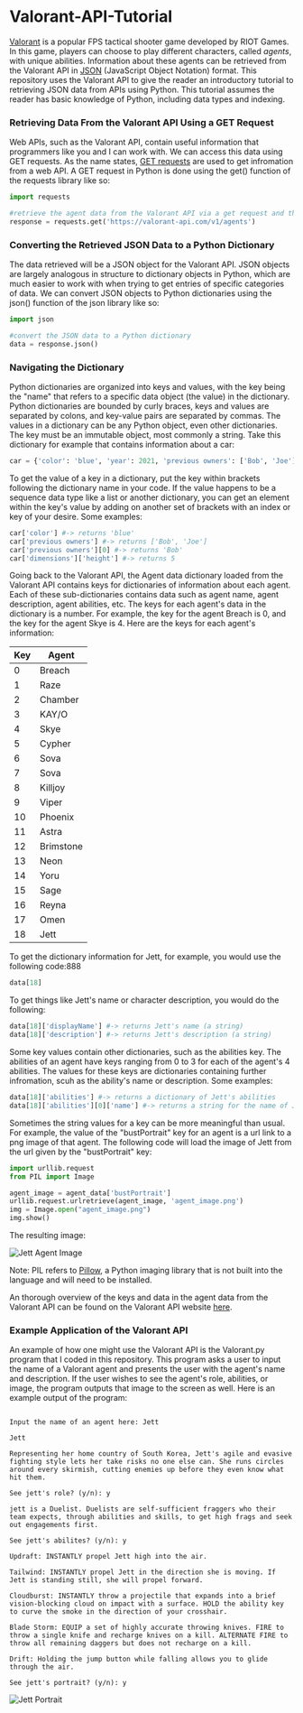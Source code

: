 # Valorant-API-Tutorial
[Valorant](https://playvalorant.com/en-us/) is a popular FPS tactical shooter game developed by RIOT Games. In this game, players can choose to play different characters, called *agents*, with unique abilities. Information about these agents can be retrieved from the Valorant API in [JSON](https://en.wikipedia.org/wiki/JSON) (JavaScript Object Notation) format. This repository uses the Valorant API to give the reader an introductory tutorial to retrieving JSON data from APIs using Python. This tutorial assumes the reader has basic knowledge of Python, including data types and indexing.

### Retrieving Data From the Valorant API Using a GET Request

Web APIs, such as the Valorant API, contain useful information that programmers like you and I can work with. We can access this data using GET requests. As the name states, [GET requests](https://www.w3schools.com/tags/ref_httpmethods.asp) are used to get infromation from a web API. A GET request in Python is done using the get() function of the requests library like so:

```python
import requests

#retrieve the agent data from the Valorant API via a get request and the API url
response = requests.get('https://valorant-api.com/v1/agents')
```

### Converting the Retrieved JSON Data to a Python Dictionary

The data retrieved will be a JSON object for the Valorant API. JSON objects are largely analogous in structure to dictionary objects in Python, which are much easier to work with when trying to get entries of specific categories of data. We can convert JSON objects to Python dictionaries using the json() function of the json library like so:

```python
import json

#convert the JSON data to a Python dictionary
data = response.json()
```

### Navigating the Dictionary

Python dictionaries are organized into keys and values, with the key being the "name" that refers to a specific data object (the value) in the dictionary. Python dictionaries are bounded by curly braces, keys and values are separated by colons, and key-value pairs are separated by commas. The values in a dictionary can be any Python object, even other dictionaries. The key must be an immutable object, most commonly a string. Take this dictionary for example that contains information about a car:

```python
car = {'color': 'blue', 'year': 2021, 'previous owners': ['Bob', 'Joe'], 'dimensions': {'height': 5, 'width': 7}}
```

To get the value of a key in a dictionary, put the key within brackets following the dictionary name in your code. If the value happens to be a sequence data type like a list or another dictionary, you can get an element within the key's value by adding on another set of brackets with an index or key of your desire. Some examples:

```python
car['color'] #-> returns 'blue'
car['previous owners'] #-> returns ['Bob', 'Joe']
car['previous owners'][0] #-> returns 'Bob'
car['dimensions']['height'] #-> returns 5
```

Going back to the Valorant API, the Agent data dictionary loaded from the Valorant API contains keys for dictionaries of information about each agent. Each of these sub-dictionaries contains data such as agent name, agent description, agent abilities, etc. The keys for each agent's data in the dictionary is a number. For example, the key for the agent Breach is 0, and the key for the agent Skye is 4. Here are the keys for each agent's information:

| Key | Agent |
|---|---|
| 0 | Breach |
| 1 | Raze |
| 2 | Chamber |
| 3 | KAY/O |
| 4 | Skye |
| 5 | Cypher |
| 6 | Sova |
| 7 | Sova |
| 8 | Killjoy |
| 9 | Viper |
| 10 | Phoenix |
| 11 | Astra |
| 12 | Brimstone |
| 13 | Neon |
| 14 | Yoru |
| 15 | Sage |
| 16 | Reyna |
| 17 | Omen |
| 18 | Jett |

To get the dictionary information for Jett, for example, you would use the following code:888

```python
data[18]
```

To get things like Jett's name or character description, you would do the following:

```python
data[18]['displayName'] #-> returns Jett's name (a string)
data[18]['description'] #-> returns Jett's description (a string)
```

Some key values contain other dictionaries, such as the abilities key. The abilities of an agent have keys ranging from 0 to 3 for each of the agent's 4 abilities. The values for these keys are dictionaries containing further infromation, scuh as the ability's name or description. Some examples:

```python
data[18]['abilities'] #-> returns a dictionary of Jett's abilities
data[18]['abilities'][0]['name'] #-> returns a string for the name of Jett's first ability
```

Sometimes the string values for a key can be more meaningful than usual. For example, the value of the "bustPortrait" key for an agent is a url link to a png image of that agent. The following code will load the image of Jett from the url given by the "bustPortrait" key:

```python
import urllib.request
from PIL import Image

agent_image = agent_data['bustPortrait']
urllib.request.urlretrieve(agent_image, 'agent_image.png')
img = Image.open("agent_image.png")
img.show()
```

The resulting image:

![Jett Agent Image](https://github.com/danielsunjin/Valorant-API-Tutorial/blob/main/Jett_image.PNG)

Note: PIL refers to [Pillow](https://pillow.readthedocs.io/en/stable/), a Python imaging library that is not built into the language and will need to be installed. 

An thorough overview of the keys and data in the agent data from the Valorant API can be found on the Valorant API website [here](https://dash.valorant-api.com/endpoints/agents). 

### Example Application of the Valorant API

An example of how one might use the Valorant API is the Valorant.py program that I coded in this repository. This program asks a user to input the name of a Valorant agent and presents the user with the agent's name and description. If the user wishes to see the agent's role, abilities, or image, the program outputs that image to the screen as well. Here is an example output of the program:

```

Input the name of an agent here: Jett

Jett

Representing her home country of South Korea, Jett's agile and evasive fighting style lets her take risks no one else can. She runs circles around every skirmish, cutting enemies up before they even know what hit them.

See jett's role? (y/n): y

jett is a Duelist. Duelists are self-sufficient fraggers who their team expects, through abilities and skills, to get high frags and seek out engagements first.

See jett's abilites? (y/n): y

Updraft: INSTANTLY propel Jett high into the air.

Tailwind: INSTANTLY propel Jett in the direction she is moving. If Jett is standing still, she will propel forward.

Cloudburst: INSTANTLY throw a projectile that expands into a brief vision-blocking cloud on impact with a surface. HOLD the ability key to curve the smoke in the direction of your crosshair.

Blade Storm: EQUIP a set of highly accurate throwing knives. FIRE to throw a single knife and recharge knives on a kill. ALTERNATE FIRE to throw all remaining daggers but does not recharge on a kill.

Drift: Holding the jump button while falling allows you to glide through the air.

See jett's portrait? (y/n): y

```
![Jett Portrait](https://github.com/danielsunjin/Valorant-API-Tutorial/blob/main/Jett_image.PNG)
